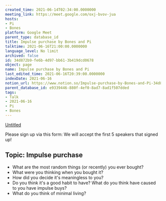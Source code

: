 ```yaml
---
created_time: 2021-06-14T02:34:00.0000000
meeting_link: https://meet.google.com/oxj-bvov-jua
hosts:
- Pi
- Bones
platform: Google Meet
parent_type: database_id
title: Impulse purchase by Bones and Pi
talktime: 2021-06-16T21:00:00.0000000
language_level: No limit
archived: false
id: 34d872b9-fe6b-4d97-bb61-3b419dcd0678
object: page
name: Impulse purchase by Bones and Pi
last_edited_time: 2021-06-16T20:39:00.0000000
indexDate: 2021-06-16
notion_url: https://www.notion.so/Impulse-purchase-by-Bones-and-Pi-34d872b9fe6b4d97bb613b419dcd0678
parent_database_id: e9339446-880f-4ef0-8ad7-8ad1f507dded
tags:
- Talk
- 2021-06-16
- Pi
- Bones
---
```


[Untitled](https://www.notion.so/cd877e06ad7149f69157f2c71bad5cca)   

Please sign up via this form:
We will accept the first  5 speakers  that signed up! 


## Topic: Impulse purchase

   - What are the most random things (or recently) you ever bought?
   - What were you thinking when you bought it?
   - How did you decide it's meaningless to you?
   - Do you think it's a good habit to have? What do you think have caused to you have impulse buys?
   - What do you think of minimal living?





